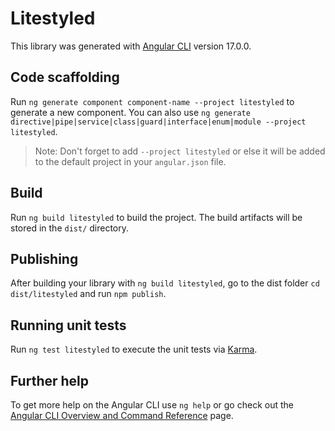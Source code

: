 # Litestyled

This library was generated with [Angular CLI](https://github.com/angular/angular-cli) version 17.0.0.

## Code scaffolding

Run `ng generate component component-name --project litestyled` to generate a new component. You can also use `ng generate directive|pipe|service|class|guard|interface|enum|module --project litestyled`.
> Note: Don't forget to add `--project litestyled` or else it will be added to the default project in your `angular.json` file. 

## Build

Run `ng build litestyled` to build the project. The build artifacts will be stored in the `dist/` directory.

## Publishing

After building your library with `ng build litestyled`, go to the dist folder `cd dist/litestyled` and run `npm publish`.

## Running unit tests

Run `ng test litestyled` to execute the unit tests via [Karma](https://karma-runner.github.io).

## Further help

To get more help on the Angular CLI use `ng help` or go check out the [Angular CLI Overview and Command Reference](https://angular.io/cli) page.
